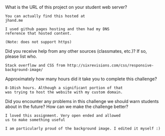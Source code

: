 What is the URL of this project on your student web
server?

	You can actually find this hosted at 
	jhand.me

	I used github pages hosting and then had my DNS
	reference that hosted content.

	(Note: does not support https)

Did you receive help from any other sources (classmates, etc.)? If so, please list who.

	Stack overflow and CSS from http://sixrevisions.com/css/responsive-background-image/

Approximately how many hours did it take you to complete this challenge?

	8-10ish hours. Although a significant portion of that
	was trying to host the website with my custom domain.

Did you encounter any problems in this challenge we
should warn students about in the future?
How can we make the challenge better?

	I loved this assignment. Very open ended and allowed 
	us to make something useful

	I am particularly proud of the background image. I edited it myself :)